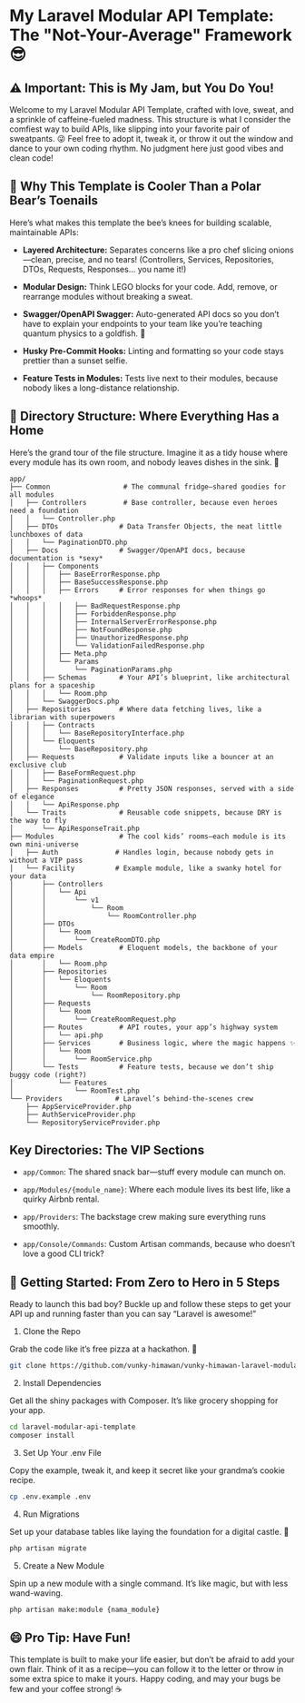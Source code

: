 # My Laravel Modular API Template: The "Not-Your-Average" Framework 😎

## ⚠️ Important: This is My Jam, but You Do You!

Welcome to my Laravel Modular API Template, crafted with love, sweat, and a sprinkle of caffeine-fueled madness. This structure is what I consider the comfiest way to build APIs, like slipping into your favorite pair of sweatpants. 😜 Feel free to adopt it, tweak it, or throw it out the window and dance to your own coding rhythm. No judgment here just good vibes and clean code!

## 🎉 Why This Template is Cooler Than a Polar Bear’s Toenails

Here’s what makes this template the bee’s knees for building scalable, maintainable APIs:

- **Layered Architecture:** Separates concerns like a pro chef slicing onions—clean, precise, and no tears! (Controllers, Services, Repositories, DTOs, Requests, Responses... you name it!)

- **Modular Design:** Think LEGO blocks for your code. Add, remove, or rearrange modules without breaking a sweat.

- **Swagger/OpenAPI Swagger:** Auto-generated API docs so you don’t have to explain your endpoints to your team like you’re teaching quantum physics to a goldfish. 🐠

- **Husky Pre-Commit Hooks:** Linting and formatting so your code stays prettier than a sunset selfie.

- **Feature Tests in Modules:** Tests live next to their modules, because nobody likes a long-distance relationship.

## 📂 Directory Structure: Where Everything Has a Home

Here’s the grand tour of the file structure. Imagine it as a tidy house where every module has its own room, and nobody leaves dishes in the sink. 🧼

```
app/
├── Common                  # The communal fridge—shared goodies for all modules
│   ├── Controllers         # Base controller, because even heroes need a foundation
│   │   └── Controller.php
│   ├── DTOs               # Data Transfer Objects, the neat little lunchboxes of data
│   │   └── PaginationDTO.php
│   ├── Docs               # Swagger/OpenAPI docs, because documentation is *sexy*
│   │   ├── Components
│   │   │   ├── BaseErrorResponse.php
│   │   │   ├── BaseSuccessResponse.php
│   │   │   ├── Errors     # Error responses for when things go *whoops*
│   │   │   │   ├── BadRequestResponse.php
│   │   │   │   ├── ForbiddenResponse.php
│   │   │   │   ├── InternalServerErrorResponse.php
│   │   │   │   ├── NotFoundResponse.php
│   │   │   │   ├── UnauthorizedResponse.php
│   │   │   │   └── ValidationFailedResponse.php
│   │   │   ├── Meta.php
│   │   │   └── Params
│   │   │       └── PaginationParams.php
│   │   ├── Schemas        # Your API’s blueprint, like architectural plans for a spaceship
│   │   │   └── Room.php
│   │   └── SwaggerDocs.php
│   ├── Repositories       # Where data fetching lives, like a librarian with superpowers
│   │   ├── Contracts
│   │   │   └── BaseRepositoryInterface.php
│   │   └── Eloquents
│   │       └── BaseRepository.php
│   ├── Requests           # Validate inputs like a bouncer at an exclusive club
│   │   ├── BaseFormRequest.php
│   │   └── PaginationRequest.php
│   ├── Responses          # Pretty JSON responses, served with a side of elegance
│   │   └── ApiResponse.php
│   └── Traits             # Reusable code snippets, because DRY is the way to fly
│       └── ApiResponseTrait.php
├── Modules                # The cool kids’ rooms—each module is its own mini-universe
│   ├── Auth              # Handles login, because nobody gets in without a VIP pass
│   └── Facility          # Example module, like a swanky hotel for your data
│       ├── Controllers
│       │   └── Api
│       │       └── v1
│       │           └── Room
│       │               └── RoomController.php
│       ├── DTOs
│       │   └── Room
│       │       └── CreateRoomDTO.php
│       ├── Models         # Eloquent models, the backbone of your data empire
│       │   └── Room.php
│       ├── Repositories
│       │   └── Eloquents
│       │       └── Room
│       │           └── RoomRepository.php
│       ├── Requests
│       │   └── Room
│       │       └── CreateRoomRequest.php
│       ├── Routes         # API routes, your app’s highway system
│       │   └── api.php
│       ├── Services       # Business logic, where the magic happens ✨
│       │   └── Room
│       │       └── RoomService.php
│       └── Tests          # Feature tests, because we don’t ship buggy code (right?)
│           └── Features
│               └── RoomTest.php
└── Providers             # Laravel’s behind-the-scenes crew
    ├── AppServiceProvider.php
    ├── AuthServiceProvider.php
    └── RepositoryServiceProvider.php
```

## Key Directories: The VIP Sections

- `app/Common`: The shared snack bar—stuff every module can munch on. 

- `app/Modules/{module_name}`: Where each module lives its best life, like a quirky Airbnb rental.

- `app/Providers`: The backstage crew making sure everything runs smoothly.

- `app/Console/Commands`: Custom Artisan commands, because who doesn’t love a good CLI trick?

## 🚀 Getting Started: From Zero to Hero in 5 Steps

Ready to launch this bad boy? Buckle up and follow these steps to get your API up and running faster than you can say “Laravel is awesome!”

1. Clone the Repo

Grab the code like it’s free pizza at a hackathon. 🍕

```bash
git clone https://github.com/vunky-himawan/vunky-himawan-laravel-modular-api-template.git
```

2. Install Dependencies

Get all the shiny packages with Composer. It’s like grocery shopping for your app.

```bash
cd laravel-modular-api-template
composer install
```

3. Set Up Your .env File

Copy the example, tweak it, and keep it secret like your grandma’s cookie recipe.

```bash
cp .env.example .env
```

4. Run Migrations

Set up your database tables like laying the foundation for a digital castle. 🏰

```bash
php artisan migrate
```

5. Create a New Module

Spin up a new module with a single command. It’s like magic, but with less wand-waving.

```bash
php artisan make:module {nama_module}
```

## 😄 Pro Tip: Have Fun!

This template is built to make your life easier, but don’t be afraid to add your own flair. Think of it as a recipe—you can follow it to the letter or throw in some extra spice to make it yours. Happy coding, and may your bugs be few and your coffee strong! ☕
